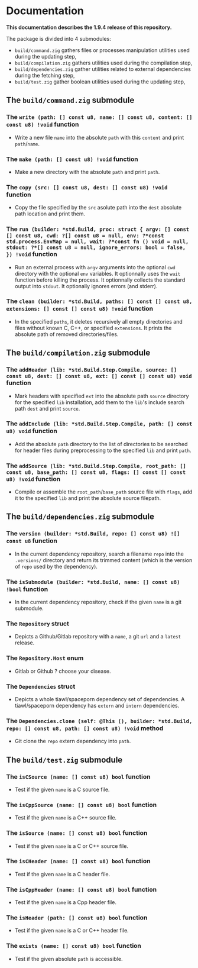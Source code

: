 # Documentation

**This documentation describes the 1.9.4 release of this repository.**

The package is divided into 4 submodules:
* `build/command.zig` gathers files or processes manipulation utilities used during the updating step,
* `build/compilation.zig` gathers utilities used during the compilation step,
* `build/dependencies.zig` gather utilities related to external dependencies during the fetching step,
* `build/test.zig` gather boolean utilities used during the updating step,

## The `build/command.zig` submodule

### The `write (path: [] const u8, name: [] const u8, content: [] const u8) !void` function

* Write a new file `name` into the absolute `path` with this `content` and print `path`/`name`.

### The `make (path: [] const u8) !void` function

* Make a new directory with the absolute `path` and print `path`.

### The `copy (src: [] const u8, dest: [] const u8) !void` function

* Copy the file specified by the `src` asolute path into the `dest` absolute path location and print them.

### The `run (builder: *std.Build, proc: struct { argv: [] const [] const u8, cwd: ?[] const u8 = null, env: ?*const std.process.EnvMap = null, wait: ?*const fn () void = null, stdout: ?*[] const u8 = null, ignore_errors: bool = false, }) !void` function

* Run an external process with `argv` arguments into the optional `cwd` directory with the optional `env` variables. It optionnally uses the `wait` function before killing the process. It optionnally collects the standard output into `stdout`. It optionally ignores errors (and stderr).

### The `clean (builder: *std.Build, paths: [] const [] const u8, extensions: [] const [] const u8) !void` function

* In the specified `paths`, it deletes recursively all empty directories and files without known C, C++, or specified `extensions`. It prints the absolute path of removed directories/files.

## The `build/compilation.zig` submodule

### The `addHeader (lib: *std.Build.Step.Compile, source: [] const u8, dest: [] const u8, ext: [] const [] const u8) void` function

* Mark headers with specified `ext` into the absolute path `source` directory for the specified `lib` installation, add them to the `lib`'s include search path `dest` and print `source`.

### The `addInclude (lib: *std.Build.Step.Compile, path: [] const u8) void` function

* Add the absolute `path` directory to the list of directories to be searched for header files during preprocessing to the specified `lib` and print `path`.

### The `addSource (lib: *std.Build.Step.Compile, root_path: [] const u8, base_path: [] const u8, flags: [] const [] const u8) !void` function

* Compile or assemble the `root_path`/`base_path` source file with `flags`, add it to the specified `lib` and print the absolute source filepath.

## The `build/dependencies.zig` submodule

### The `version (builder: *std.Build, repo: [] const u8) ![] const u8` function

* In the current dependency repository, search a filename `repo` into the `.versions/` directory and return its trimmed content (which is the version of `repo` used by the dependency).

### The `isSubmodule (builder: *std.Build, name: [] const u8) !bool` function

* In the current dependency repository, check if the given `name` is a git submodule.

### The `Repository` struct

* Depicts a Github/Gitlab repository with a `name`, a git `url` and a `latest` release.

### The `Repository.Host` enum

* Gitlab or Github ? choose your disease.

### The `Dependencies` struct

* Depicts a whole tiawl/spaceporn dependency set of dependencies. A tiawl/spaceporn dependency has `extern` and `intern` dependencies.

### The `Dependencies.clone (self: @This (), builder: *std.Build, repo: [] const u8, path: [] const u8) !void` method

* Git clone the `repo` extern dependency into `path`.

## The `build/test.zig` submodule

### The `isCSource (name: [] const u8) bool` function

* Test if the given `name` is a C source file.

### The `isCppSource (name: [] const u8) bool` function

* Test if the given `name` is a C++ source file.

### The `isSource (name: [] const u8) bool` function

* Test if the given `name` is a C or C++ source file.

### The `isCHeader (name: [] const u8) bool` function

* Test if the given `name` is a C header file.

### The `isCppHeader (name: [] const u8) bool` function

* Test if the given `name` is a Cpp header file.

### The `isHeader (path: [] const u8) bool` function

* Test if the given `name` is a C or C++ header file.

### The `exists (name: [] const u8) bool` function

* Test if the given absolute `path` is accessible.
